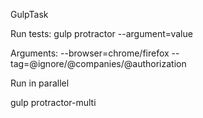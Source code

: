 GulpTask

Run tests:
gulp protractor --argument=value

Arguments:
--browser=chrome/firefox
--tag=@ignore/@companies/@authorization

Run in parallel

gulp protractor-multi
